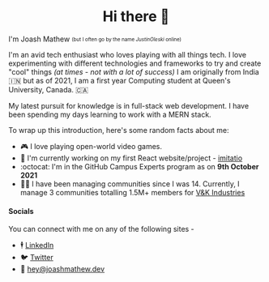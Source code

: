 <h1 align="center">Hi there 👋</h1>

I'm Joash Mathew <sub><sup>(but I often go by the name <em>JustinOleski</em> online)</sup></sub></p>
I'm an avid tech enthusiast who loves playing with all things tech. I love experimenting with different technologies and frameworks to try and create "cool" things <em>(at times - not with a lot of success)</em>
I am originally from India 🇮🇳 but as of 2021, I am a first year Computing student at Queen's University, Canada. 🇨🇦

My latest pursuit for knowledge is in full-stack web development. I have been spending my days learning to work with a MERN stack.

To wrap up this introduction, here's some random facts about me:
- 🎮 I love playing open-world video games.
- 🔭 I'm currently working on my first React website/project - [imitatio](https://github.com/JustinOleskii/imitatio)
- :octocat: I'm in the GitHub Campus Experts program as on **9th October 2021** 
- 👨‍💻 I have been managing communities since I was 14. Currently, I manage 3 communities totalling 1.5M+ members for [V&K Industries](https://vk-industries.com)

#### Socials
You can connect with me on any of the following sites -
- 🕴️ [LinkedIn](https://linkedin.com/in/joashmathew)
- 🐦 [Twitter](https://twitter.com/JustinOleskii)
- 📧 hey@joashmathew.dev
